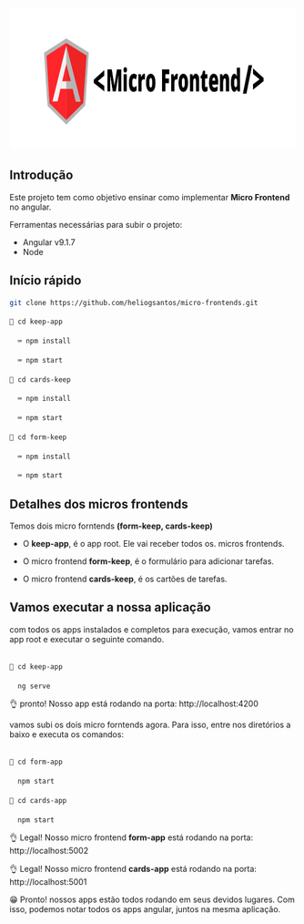 <p align="center">
  <img src="images/logo.jpg"  width="1000"  height="250">
</p>

## Introdução

Este projeto tem como objetivo ensinar como implementar **Micro Frontend**  no angular.

Ferramentas necessárias para subir o projeto:

- Angular v9.1.7
- Node

## Início rápido

``` bash
git clone https://github.com/heliogsantos/micro-frontends.git

🚪 cd keep-app

  ⌨️ npm install
  
  ⌨️ npm start

🚪 cd cards-keep

  ⌨️ npm install
  
  ⌨️ npm start

🚪 cd form-keep

  ⌨️ npm install
  
  ⌨️ npm start
```

## Detalhes dos micros frontends

Temos dois micro forntends **(form-keep, cards-keep)**

- O **keep-app**, é o app root. Ele vai receber todos os.
micros frontends.

- O micro frontend **form-keep**, é o formulário para adicionar tarefas.

- O micro frontend **cards-keep**, é os cartões de tarefas.

## Vamos executar a nossa aplicação

com todos os apps instalados e completos para execução,
vamos entrar no app root e executar o seguinte comando.

``` bash

🚪 cd keep-app

  ng serve
```

👌 pronto! Nosso app está rodando na porta: http://localhost:4200

vamos subi os dois micro forntends agora. Para isso, entre nos diretórios a baixo e 
executa os comandos: 

``` bash

🚪 cd form-app

  npm start

🚪 cd cards-app

  npm start
```

👌 Legal! Nosso micro frontend **form-app** está rodando na porta: http://localhost:5002

👌 Legal! Nosso micro frontend **cards-app** está rodando na porta: http://localhost:5001

😁 Pronto! nossos apps estão todos rodando em seus devidos lugares. Com isso, podemos notar todos os 
apps angular, juntos na mesma aplicação.

